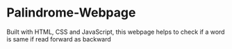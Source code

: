 # Palindrome-Webpage
Built with HTML, CSS and JavaScript, this webpage helps to check if a word is same if read forward as backward
